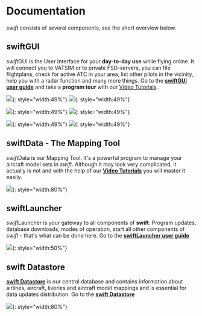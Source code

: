 <!--
    SPDX-FileCopyrightText: Copyright (C) swift Project Community / Contributors
    SPDX-License-Identifier: GFDL-1.3-only
-->

# Documentation

*swift* consists of several components, see the short overview below.

## swiftGUI
*swift*GUI is the User Interface for your **day-to-day use** while flying online.
It will connect you to VATSIM or to private FSD-servers, you can file flightplans, check for active ATC in your area, list other pilots in the vicinity, help you with a radar function and many more things.
Go to the **[swiftGUI user guide](./swift_gui/index.md)** and take a **program tour** with our [Video Tutorials](./../home/video_tutorials.md).

![](./../img/manual_swiftgui_overview01.jpg){: style="width:49%"}
![](./../img/manual_swiftgui_overview02.jpg){: style="width:49%"}

![](./../img/manual_swiftgui_overview03.jpg){: style="width:49%"}
![](./../img/manual_swiftgui_overview04.jpg){: style="width:49%"}

![](./../img/manual_swiftgui_overview05.jpg){: style="width:49%"}
![](./../img/manual_swiftgui_overview06.jpg){: style="width:49%"}

## swiftData - The Mapping Tool
*swift*Data is our Mapping Tool.
It's a powerful program to manage your aircraft model sets in *swift*.
Although it may look very complicated, it actually is not and with the help of our **[Video Tutorials](./../home/video_tutorials.md)** you will master it easily.

![](./../img/manual_swiftdata_overview.jpg){: style="width:80%"}


## swiftLauncher
*swift*Launcher is your gateway to all components of **swift**.
Program updates, database downloads, modes of operation, start all other components of *swift* - that's what can be done here.
Go to the **[swiftLauncher user guide](./swift_launcher.md)**

![](./../img/manual_swiftlauncher_overview.jpg){: style="width:50%"}

## swift Datastore
**[swift Datastore](./swift_datastore/index.md)** is our central database and contains information about airlines, aircraft, liveries and aircraft model mappings and is essential for data updates distribution.
Go to the **[swift Datastore](./swift_datastore/index.md)**

![](./../img/manual_swiftdatastore_overview.jpg){: style="width:80%"}
